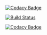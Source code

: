 [![Codacy Badge](https://api.codacy.com/project/badge/Grade/3e9ee0efb8304a249080ad4281438afb)](https://www.codacy.com/app/DrEdi/Neo4jNetwork?utm_source=github.com&amp;utm_medium=referral&amp;utm_content=DrEdi/Neo4jNetwork&amp;utm_campaign=Badge_Grade)

[![Build Status](https://travis-ci.org/DrEdi/Neo4jNetwork.svg?branch=master)](https://travis-ci.org/DrEdi/Neo4jNetwork)

[![Codacy Badge](https://api.codacy.com/project/badge/Coverage/3e9ee0efb8304a249080ad4281438afb)](https://www.codacy.com/app/DrEdi/Neo4jNetwork?utm_source=github.com&utm_medium=referral&utm_content=DrEdi/Neo4jNetwork&utm_campaign=Badge_Coverage)